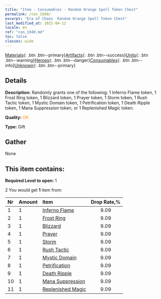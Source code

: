 ```yaml
---
title: "Item - Consumables - Random Orange Spell Token Chest"
permalink: /con_1949/
excerpt: "Era of Chaos  Random Orange Spell Token Chest"
last_modified_at: 2021-04-12
locale: en
ref: "con_1949.md"
toc: false
classes: wide
---
```

 [Materials](/Items/){: .btn .btn--primary}[Artifacts](/Items/Artifacts/){: .btn .btn--success}[Units](/Items/Units/){: .btn .btn--warning}[Heroes](/Items/Heroes/){: .btn .btn--danger}[Consumables](/Items/Consumables/){: .btn .btn--info}[Unknown](/Items/Unknown/){: .btn .btn--primary}

## Details
 **Description:** Randomly grants one of the following: 1 Inferno Flame token, 1 Frost Ring token, 1 Blizzard token, 1 Prayer token, 1 Storm token, 1 Rush Tactic token, 1 Mystic Domain token, 1 Petrification token, 1 Death Ripple token, 1 Mana Suppression token, or 1 Replenished Magic token.

 **Quality:** <span style="color: #FF8C00">OK</span>

 **Type:** Gift

## Gather

  None

## This item contains:

 **Required Level to open:** 1

 2 You would get **1** item  from:

  | Nr | Amount |     Item    | Drop Rate,% |
  |:---|:-------|:------------|:---------:|
  | 1 | 1 | [Inferno Flame](/Items/her_406/) | 9.09 | 
  | 2 | 1 | [Frost Ring](/Items/her_421/) | 9.09 | 
  | 3 | 1 | [Blizzard](/Items/her_423/) | 9.09 | 
  | 4 | 1 | [Prayer](/Items/her_432/) | 9.09 | 
  | 5 | 1 | [Storm](/Items/her_445/) | 9.09 | 
  | 6 | 1 | [Rush Tactic](/Items/her_450/) | 9.09 | 
  | 7 | 1 | [Mystic Domain](/Items/her_470/) | 9.09 | 
  | 8 | 1 | [Petrification](/Items/her_471/) | 9.09 | 
  | 9 | 1 | [Death Ripple](/Items/her_456/) | 9.09 | 
  | 10 | 1 | [Mana Suppression](/Items/her_480/) | 9.09 | 
  | 11 | 1 | [Replenished Magic](/Items/her_482/) | 9.09 | 
